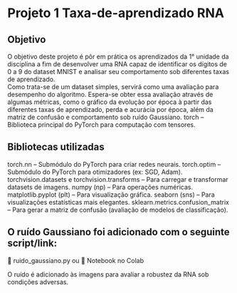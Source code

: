 # Projeto 1 Taxa-de-aprendizado RNA

##  Objetivo

O objetivo deste projeto é pôr em prática os aprendizados da 1° unidade da disciplina a fim de desenvolver uma RNA capaz de identificar os dígitos de 0 a 9 do dataset MNIST e analisar seu comportamento sob diferentes taxas de aprendizado.  
Como trata-se de um dataset simples, servirá como uma avaliação para desempenho do algoritmo. Espera-se obter essa avaliação através de algumas métricas, como o gráfico da evolução por época à partir das diferentes taxas de aprendizado, perda e acurácia por época, além da matriz de confusão e comportamento sob ruído Gaussiano.
torch – Biblioteca principal do PyTorch para computação com tensores.

##  Bibliotecas utilizadas 

torch.nn – Submódulo do PyTorch para criar redes neurais.
torch.optim – Submódulo do PyTorch para otimizadores (ex: SGD, Adam).
torchvision.datasets e torchvision.transforms – Para carregar e transformar datasets de imagens.
numpy (np) – Para operações numéricas.
matplotlib.pyplot (plt) – Para visualização gráfica.
seaborn (sns) – Para visualizações estatísticas mais elegantes.
sklearn.metrics.confusion_matrix – Para gerar a matriz de confusão (avaliação de modelos de classificação).

## O ruído Gaussiano foi adicionado com o seguinte script/link:

📁 ruido_gaussiano.py ou 🔗 Notebook no Colab

O ruído é adicionado às imagens para avaliar a robustez da RNA sob condições adversas.


